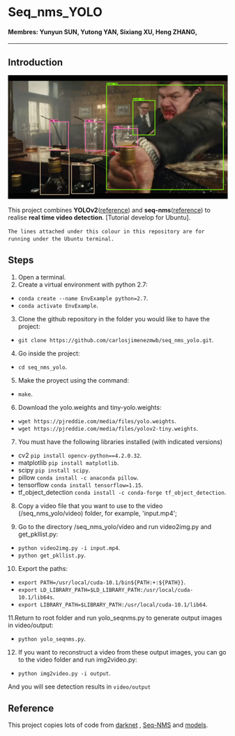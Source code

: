 # Seq_nms_YOLO

#### Membres: Yunyun SUN, Yutong YAN, Sixiang XU, Heng ZHANG, 

---

## Introduction

![](img/index.jpg) 

This project combines **YOLOv2**([reference](https://arxiv.org/abs/1506.02640)) and **seq-nms**([reference](https://arxiv.org/abs/1602.08465)) to realise **real time video detection**.
[Tutorial develop for Ubuntu]. 

`The lines attached under this colour in this repository are for running under the Ubuntu terminal.`

## Steps

1. Open a terminal.
2. Create a virtual environment with python 2.7: 

  * `conda create --name EnvExample python=2.7`.
  * `conda activate EnvExample`.
  
3. Clone the github repository in the folder you would like to have the project:

  * `git clone https://github.com/carlosjimenezmwb/seq_nms_yolo.git`.
  
4. Go inside the project:
  * `cd seq_nms_yolo`.
  
5. Make the proyect using the command:
  * `make`.

6. Download the yolo.weights and tiny-yolo.weights:
  * `wget https://pjreddie.com/media/files/yolo.weights`.
  * `wget https://pjreddie.com/media/files/yolov2-tiny.weights`.
  
7. You must have the following libraries installed (with indicated versions)
  * cv2 `pip install opencv-python==4.2.0.32`.
  * matplotlib `pip install matplotlib`.
  * scipy `pip install scipy`.
  * pillow `conda install -c anaconda pillow`.
  * tensorflow `conda install tensorflow=1.15`.
  * tf_object_detection `conda install -c conda-forge tf_object_detection`.
  
8. Copy a video file that you want to use to the video (/seq_nms_yolo/video) folder, for example, 'input.mp4';

9. Go to the directory /seq_nms_yolo/video and run video2img.py and get_pkllist.py:
  * `python video2img.py -i input.mp4`.
  * `python get_pkllist.py`.
  
10. Export the paths:
  * `export PATH=/usr/local/cuda-10.1/bin${PATH:+:${PATH}}`.
  * `export LD_LIBRARY_PATH=$LD_LIBRARY_PATH:/usr/local/cuda-10.1/lib64s`.
  * `export LIBRARY_PATH=$LIBRARY_PATH:/usr/local/cuda-10.1/lib64`.

11.Return to root folder and run yolo_seqnms.py to generate output images in video/output:
  * `python yolo_seqnms.py`.
  
12. If you want to reconstruct a video from these output images, you can go to the video folder and run img2video.py:
  * `python img2video.py -i output`.

And you will see detection results in `video/output`

## Reference

This project copies lots of code from [darknet](https://github.com/pjreddie/darknet) , [Seq-NMS](https://github.com/lrghust/Seq-NMS) and  [models](https://github.com/tensorflow/models).
